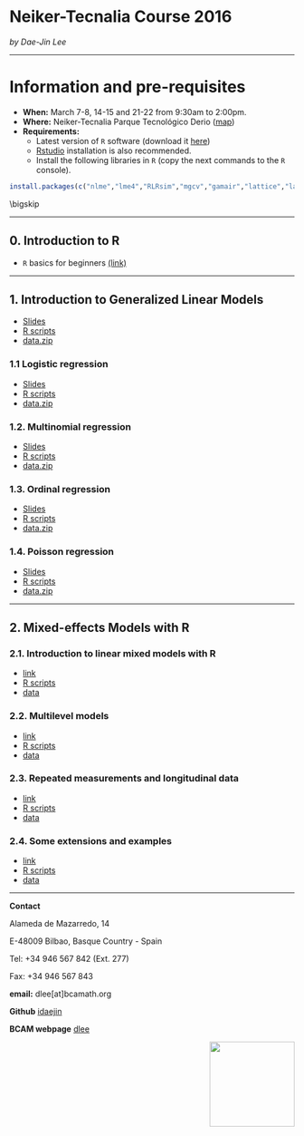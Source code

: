 # **Neiker-Tecnalia Course 2016**
*by Dae-Jin Lee*  
  


----------------------------

# Information and pre-requisites

* **When:** March 7-8, 14-15 and 21-22 from 9:30am to 2:00pm.
* **Where:** Neiker-Tecnalia Parque Tecnológico Derio ([map](https://www.google.es/maps/place/NEIKER-Tecnalia/@43.291225,-2.875765,15z/data=!4m2!3m1!1s0x0:0xb517b13250614601?sa=X&ved=0ahUKEwjJzZKKzu_KAhWF7RQKHa2xDCoQ_BIIcjAN))
* **Requirements:**
    * Latest version of `R` software (download it [here](www.r-project.org))
    * [Rstudio](www.rstudio.com) installation is also recommended.
    * Install the following libraries in `R` (copy the next commands to the `R` console).

```r
install.packages(c("nlme","lme4","RLRsim","mgcv","gamair","lattice","latticeExtra","grDevices","sm"))
```

\bigskip

-------------------------------------------------

## 0. Introduction to R 

* `R` basics for beginners [(link)](http://idaejin.github.io/bcam-courses/rbasics)

--------------------------------------------------

## 1. Introduction to Generalized Linear Models

* [Slides](http://idaejin.github.io/bcam-courses/neiker-2016/material/1_Intro/Intro.pdf)
* [R scripts](http://idaejin.github.io/bcam-courses/neiker-2016/material/1_Intro/R-code/Intro.R)
* [data.zip](http://idaejin.github.io/bcam-courses/neiker-2016/material/1_Intro/R-code/data.zip)

### 1.1 Logistic regression

* [Slides](http://idaejin.github.io/bcam-courses/neiker-2016/material/2_Logistic_regression/LogReg.pdf)
* [R scripts](http://idaejin.github.io/bcam-courses/neiker-2016/material/2_Logistic_regression/R-code/LogReg.R)
* [data.zip](http://idaejin.github.io/bcam-courses/neiker-2016/material/2_Logistic_regression/R-code/data.zip)


### 1.2. Multinomial regression

* [Slides](http://idaejin.github.io/bcam-courses/neiker-2016/material/3_Multinomial_regression/Multinom.pdf)
* [R scripts](http://idaejin.github.io/bcam-courses/neiker-2016/material/3_Multinomial_regression/R-code/Multinom.R)
* [data.zip](http://idaejin.github.io/bcam-courses/neiker-2016/material/3_Multinomial_regression/R-code/data.zip)


### 1.3. Ordinal regression

* [Slides](http://idaejin.github.io/bcam-courses/neiker-2016/material/4_Ordinal_regression/Ordreg.pdf)
* [R scripts](http://idaejin.github.io/bcam-courses/neiker-2016/material/4_Ordinal_regression/R-code/Ordreg.R)
* [data.zip](http://idaejin.github.io/bcam-courses/neiker-2016/material/4_Ordinal_regression/R-code/data.zip)

### 1.4. Poisson regression

* [Slides](http://idaejin.github.io/bcam-courses/neiker-2016/material/5_Poisson_regression/Poisreg.pdf)
* [R scripts](http://idaejin.github.io/bcam-courses/neiker-2016/material/5_Poisson_regression/R-code/Poisreg.R)
* [data.zip](http://idaejin.github.io/bcam-courses/neiker-2016/material/5_Poisson_regression/R-code/data.zip)


-------------------------------------------------

## 2. Mixed-effects Models with R

### 2.1. Introduction to linear mixed models with R

* [link](http://idaejin.github.io/bcam-courses/rbasics)
* [R scripts](http://idaejin.github.io/bcam-courses/neiker-2016/xxx)
* [data](http://idaejin.github.io/bcam-courses/neiker-2016/xxx)

### 2.2. Multilevel models

* [link](http://idaejin.github.io/bcam-courses/rbasics)
* [R scripts](http://idaejin.github.io/bcam-courses/neiker-2016/xxx)
* [data](http://idaejin.github.io/bcam-courses/neiker-2016/xxx)

### 2.3. Repeated measurements and longitudinal data

* [link](http://idaejin.github.io/bcam-courses/rbasics)
* [R scripts](http://idaejin.github.io/bcam-courses/neiker-2016/xxx)
* [data](http://idaejin.github.io/bcam-courses/neiker-2016/xxx)

### 2.4. Some extensions and examples

* [link](http://idaejin.github.io/bcam-courses/rbasics)
* [R scripts](http://idaejin.github.io/bcam-courses/neiker-2016/xxx)
* [data](http://idaejin.github.io/bcam-courses/neiker-2016/xxx)



-----------------------------------------------------

**Contact**

Alameda de Mazarredo, 14

E-48009 Bilbao, Basque Country - Spain

Tel: +34 946 567 842 (Ext. 277)

Fax: +34 946 567 843

**email:** dlee[at]bcamath.org

**Github** [idaejin](https://github.com/idaejin/)

**BCAM webpage** [dlee](http://www.bcamath.org/en/people/dlee)

<img src="http://www.bcamath.org/public_images/logo_bcam.jpg" style="width: 150px;" align="right">


